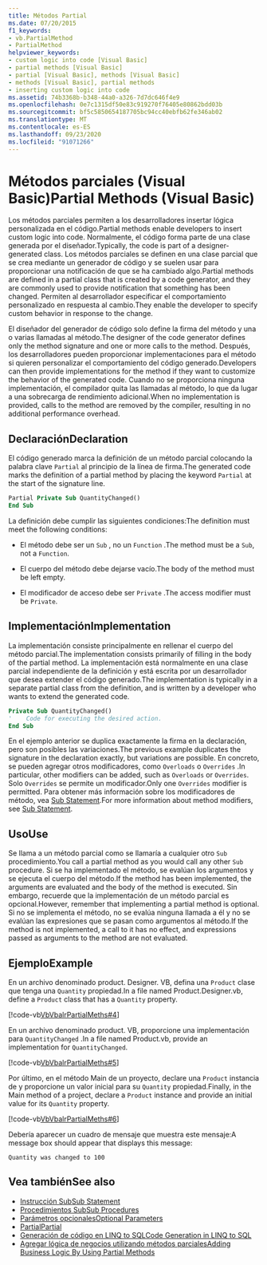 ```yaml
---
title: Métodos Partial
ms.date: 07/20/2015
f1_keywords:
- vb.PartialMethod
- PartialMethod
helpviewer_keywords:
- custom logic into code [Visual Basic]
- partial methods [Visual Basic]
- partial [Visual Basic], methods [Visual Basic]
- methods [Visual Basic], partial methods
- inserting custom logic into code
ms.assetid: 74b3368b-b348-44a0-a326-7d7dc646f4e9
ms.openlocfilehash: 0e7c1315df50e83c919270f76405e80862bdd03b
ms.sourcegitcommit: bf5c5850654187705bc94cc40ebfb62fe346ab02
ms.translationtype: MT
ms.contentlocale: es-ES
ms.lasthandoff: 09/23/2020
ms.locfileid: "91071266"
---
```

# <a name="partial-methods-visual-basic"></a><span data-ttu-id="3117c-102">Métodos parciales (Visual Basic)</span><span class="sxs-lookup"><span data-stu-id="3117c-102">Partial Methods (Visual Basic)</span></span>

<span data-ttu-id="3117c-103">Los métodos parciales permiten a los desarrolladores insertar lógica personalizada en el código.</span><span class="sxs-lookup"><span data-stu-id="3117c-103">Partial methods enable developers to insert custom logic into code.</span></span> <span data-ttu-id="3117c-104">Normalmente, el código forma parte de una clase generada por el diseñador.</span><span class="sxs-lookup"><span data-stu-id="3117c-104">Typically, the code is part of a designer-generated class.</span></span> <span data-ttu-id="3117c-105">Los métodos parciales se definen en una clase parcial que se crea mediante un generador de código y se suelen usar para proporcionar una notificación de que se ha cambiado algo.</span><span class="sxs-lookup"><span data-stu-id="3117c-105">Partial methods are defined in a partial class that is created by a code generator, and they are commonly used to provide notification that something has been changed.</span></span> <span data-ttu-id="3117c-106">Permiten al desarrollador especificar el comportamiento personalizado en respuesta al cambio.</span><span class="sxs-lookup"><span data-stu-id="3117c-106">They enable the developer to specify custom behavior in response to the change.</span></span>  
  
 <span data-ttu-id="3117c-107">El diseñador del generador de código solo define la firma del método y una o varias llamadas al método.</span><span class="sxs-lookup"><span data-stu-id="3117c-107">The designer of the code generator defines only the method signature and one or more calls to the method.</span></span> <span data-ttu-id="3117c-108">Después, los desarrolladores pueden proporcionar implementaciones para el método si quieren personalizar el comportamiento del código generado.</span><span class="sxs-lookup"><span data-stu-id="3117c-108">Developers can then provide implementations for the method if they want to customize the behavior of the generated code.</span></span> <span data-ttu-id="3117c-109">Cuando no se proporciona ninguna implementación, el compilador quita las llamadas al método, lo que da lugar a una sobrecarga de rendimiento adicional.</span><span class="sxs-lookup"><span data-stu-id="3117c-109">When no implementation is provided, calls to the method are removed by the compiler, resulting in no additional performance overhead.</span></span>  
  
## <a name="declaration"></a><span data-ttu-id="3117c-110">Declaración</span><span class="sxs-lookup"><span data-stu-id="3117c-110">Declaration</span></span>  

 <span data-ttu-id="3117c-111">El código generado marca la definición de un método parcial colocando la palabra clave `Partial` al principio de la línea de firma.</span><span class="sxs-lookup"><span data-stu-id="3117c-111">The generated code marks the definition of a partial method by placing the keyword `Partial` at the start of the signature line.</span></span>  
  
```vb  
Partial Private Sub QuantityChanged()  
End Sub  
```  
  
 <span data-ttu-id="3117c-112">La definición debe cumplir las siguientes condiciones:</span><span class="sxs-lookup"><span data-stu-id="3117c-112">The definition must meet the following conditions:</span></span>  
  
- <span data-ttu-id="3117c-113">El método debe ser un `Sub` , no un `Function` .</span><span class="sxs-lookup"><span data-stu-id="3117c-113">The method must be a `Sub`, not a `Function`.</span></span>  
  
- <span data-ttu-id="3117c-114">El cuerpo del método debe dejarse vacío.</span><span class="sxs-lookup"><span data-stu-id="3117c-114">The body of the method must be left empty.</span></span>  
  
- <span data-ttu-id="3117c-115">El modificador de acceso debe ser `Private` .</span><span class="sxs-lookup"><span data-stu-id="3117c-115">The access modifier must be `Private`.</span></span>  
  
## <a name="implementation"></a><span data-ttu-id="3117c-116">Implementación</span><span class="sxs-lookup"><span data-stu-id="3117c-116">Implementation</span></span>  

 <span data-ttu-id="3117c-117">La implementación consiste principalmente en rellenar el cuerpo del método parcial.</span><span class="sxs-lookup"><span data-stu-id="3117c-117">The implementation consists primarily of filling in the body of the partial method.</span></span> <span data-ttu-id="3117c-118">La implementación está normalmente en una clase parcial independiente de la definición y está escrita por un desarrollador que desea extender el código generado.</span><span class="sxs-lookup"><span data-stu-id="3117c-118">The implementation is typically in a separate partial class from the definition, and is written by a developer who wants to extend the generated code.</span></span>  
  
```vb  
Private Sub QuantityChanged()  
'    Code for executing the desired action.  
End Sub  
```  
  
 <span data-ttu-id="3117c-119">En el ejemplo anterior se duplica exactamente la firma en la declaración, pero son posibles las variaciones.</span><span class="sxs-lookup"><span data-stu-id="3117c-119">The previous example duplicates the signature in the declaration exactly, but variations are possible.</span></span> <span data-ttu-id="3117c-120">En concreto, se pueden agregar otros modificadores, como `Overloads` o `Overrides` .</span><span class="sxs-lookup"><span data-stu-id="3117c-120">In particular, other modifiers can be added, such as `Overloads` or `Overrides`.</span></span> <span data-ttu-id="3117c-121">Solo `Overrides` se permite un modificador.</span><span class="sxs-lookup"><span data-stu-id="3117c-121">Only one `Overrides` modifier is permitted.</span></span> <span data-ttu-id="3117c-122">Para obtener más información sobre los modificadores de método, vea [Sub Statement](../../../language-reference/statements/sub-statement.md).</span><span class="sxs-lookup"><span data-stu-id="3117c-122">For more information about method modifiers, see [Sub Statement](../../../language-reference/statements/sub-statement.md).</span></span>  
  
## <a name="use"></a><span data-ttu-id="3117c-123">Uso</span><span class="sxs-lookup"><span data-stu-id="3117c-123">Use</span></span>  

 <span data-ttu-id="3117c-124">Se llama a un método parcial como se llamaría a cualquier otro `Sub` procedimiento.</span><span class="sxs-lookup"><span data-stu-id="3117c-124">You call a partial method as you would call any other `Sub` procedure.</span></span> <span data-ttu-id="3117c-125">Si se ha implementado el método, se evalúan los argumentos y se ejecuta el cuerpo del método.</span><span class="sxs-lookup"><span data-stu-id="3117c-125">If the method has been implemented, the arguments are evaluated and the body of the method is executed.</span></span> <span data-ttu-id="3117c-126">Sin embargo, recuerde que la implementación de un método parcial es opcional.</span><span class="sxs-lookup"><span data-stu-id="3117c-126">However, remember that implementing a partial method is optional.</span></span> <span data-ttu-id="3117c-127">Si no se implementa el método, no se evalúa ninguna llamada a él y no se evalúan las expresiones que se pasan como argumentos al método.</span><span class="sxs-lookup"><span data-stu-id="3117c-127">If the method is not implemented, a call to it has no effect, and expressions passed as arguments to the method are not evaluated.</span></span>  
  
## <a name="example"></a><span data-ttu-id="3117c-128">Ejemplo</span><span class="sxs-lookup"><span data-stu-id="3117c-128">Example</span></span>  

 <span data-ttu-id="3117c-129">En un archivo denominado product. Designer. VB, defina una `Product` clase que tenga una `Quantity` propiedad.</span><span class="sxs-lookup"><span data-stu-id="3117c-129">In a file named Product.Designer.vb, define a `Product` class that has a `Quantity` property.</span></span>  
  
 [!code-vb[VbVbalrPartialMeths#4](~/samples/snippets/visualbasic/VS_Snippets_VBCSharp/VbVbalrPartialMeths/VB/Class1.vb#4)]  
  
 <span data-ttu-id="3117c-130">En un archivo denominado product. VB, proporcione una implementación para `QuantityChanged` .</span><span class="sxs-lookup"><span data-stu-id="3117c-130">In a file named Product.vb, provide an implementation for `QuantityChanged`.</span></span>  
  
 [!code-vb[VbVbalrPartialMeths#5](~/samples/snippets/visualbasic/VS_Snippets_VBCSharp/VbVbalrPartialMeths/VB/Class1.vb#5)]  
  
 <span data-ttu-id="3117c-131">Por último, en el método Main de un proyecto, declare una `Product` instancia de y proporcione un valor inicial para su `Quantity` propiedad.</span><span class="sxs-lookup"><span data-stu-id="3117c-131">Finally, in the Main method of a project, declare a `Product` instance and provide an initial value for its `Quantity` property.</span></span>  
  
 [!code-vb[VbVbalrPartialMeths#6](~/samples/snippets/visualbasic/VS_Snippets_VBCSharp/VbVbalrPartialMeths/VB/Class1.vb#6)]  
  
 <span data-ttu-id="3117c-132">Debería aparecer un cuadro de mensaje que muestra este mensaje:</span><span class="sxs-lookup"><span data-stu-id="3117c-132">A message box should appear that displays this message:</span></span>  
  
 `Quantity was changed to 100`  
  
## <a name="see-also"></a><span data-ttu-id="3117c-133">Vea también</span><span class="sxs-lookup"><span data-stu-id="3117c-133">See also</span></span>

- [<span data-ttu-id="3117c-134">Instrucción Sub</span><span class="sxs-lookup"><span data-stu-id="3117c-134">Sub Statement</span></span>](../../../language-reference/statements/sub-statement.md)
- [<span data-ttu-id="3117c-135">Procedimientos Sub</span><span class="sxs-lookup"><span data-stu-id="3117c-135">Sub Procedures</span></span>](./sub-procedures.md)
- [<span data-ttu-id="3117c-136">Parámetros opcionales</span><span class="sxs-lookup"><span data-stu-id="3117c-136">Optional Parameters</span></span>](./optional-parameters.md)
- [<span data-ttu-id="3117c-137">Partial</span><span class="sxs-lookup"><span data-stu-id="3117c-137">Partial</span></span>](../../../language-reference/modifiers/partial.md)
- [<span data-ttu-id="3117c-138">Generación de código en LINQ to SQL</span><span class="sxs-lookup"><span data-stu-id="3117c-138">Code Generation in LINQ to SQL</span></span>](../../../../framework/data/adonet/sql/linq/code-generation-in-linq-to-sql.md)
- [<span data-ttu-id="3117c-139">Agregar lógica de negocios utilizando métodos parciales</span><span class="sxs-lookup"><span data-stu-id="3117c-139">Adding Business Logic By Using Partial Methods</span></span>](../../../../framework/data/adonet/sql/linq/adding-business-logic-by-using-partial-methods.md)
